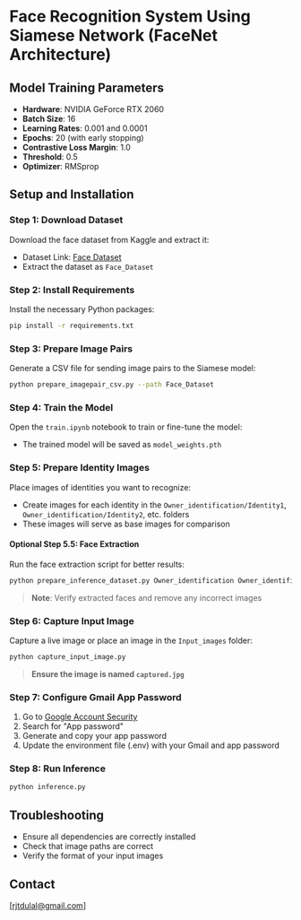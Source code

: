 # Face Recognition System Using Siamese Network (FaceNet Architecture)

## Model Training Parameters
- **Hardware**: NVIDIA GeForce RTX 2060
- **Batch Size**: 16
- **Learning Rates**: 0.001 and 0.0001
- **Epochs**: 20 (with early stopping)
- **Contrastive Loss Margin**: 1.0
- **Threshold**: 0.5
- **Optimizer**: RMSprop

## Setup and Installation

### Step 1: Download Dataset
Download the face dataset from Kaggle and extract it:
- Dataset Link: [Face Dataset](https://www.kaggle.com/datasets/rajatdulal/face-dataset)
- Extract the dataset as `Face_Dataset`

### Step 2: Install Requirements
Install the necessary Python packages:
```bash
pip install -r requirements.txt
```

### Step 3: Prepare Image Pairs
Generate a CSV file for sending image pairs to the Siamese model:
```bash
python prepare_imagepair_csv.py --path Face_Dataset
```

### Step 4: Train the Model
Open the `train.ipynb` notebook to train or fine-tune the model:
- The trained model will be saved as `model_weights.pth`

### Step 5: Prepare Identity Images
Place images of identities you want to recognize:
- Create images for each identity in the `Owner_identification/Identity1`, `Owner_identification/Identity2`, etc. folders
- These images will serve as base images for comparison

#### Optional Step 5.5: Face Extraction
Run the face extraction script for better results:
```bash
python prepare_inference_dataset.py Owner_identification Owner_identification
```
> **Note**: Verify extracted faces and remove any incorrect images

### Step 6: Capture Input Image
Capture a live image or place an image in the `Input_images` folder:
```bash
python capture_input_image.py
```
> **Ensure the image is named `captured.jpg`**

### Step 7: Configure Gmail App Password
1. Go to [Google Account Security](https://myaccount.google.com/security)
2. Search for "App password"
3. Generate and copy your app password
4. Update the environment file (.env) with your Gmail and app password

### Step 8: Run Inference
```bash
python inference.py
```

## Troubleshooting
- Ensure all dependencies are correctly installed
- Check that image paths are correct
- Verify the format of your input images

<!-- ## License
[Add your license information here]

## Contributing
[Add contribution guidelines if applicable] -->

## Contact
[rjtdulal@gmail.com]
